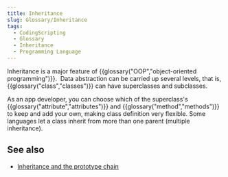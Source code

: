 ```yaml
---
title: Inheritance
slug: Glossary/Inheritance
tags:
  - CodingScripting
  - Glossary
  - Inheritance
  - Programming Language
---
```

<p>Inheritance is a major feature of {{glossary("OOP","object-oriented programming")}}.  Data abstraction can be carried up several levels, that is, {{glossary("class","classes")}} can have superclasses and subclasses.</p>

<p>As an app developer, you can choose which of the superclass's {{glossary("attribute","attributes")}} and {{glossary("method","methods")}} to keep and add your own, making class definition very flexible. Some languages let a class inherit from more than one parent (multiple inheritance).</p>

<h2 id="see_also">See also</h2>

<ul>
 <li><a href="/en-US/docs/Web/JavaScript/Inheritance_and_the_prototype_chain">Inheritance and the prototype chain</a></li>
</ul>
